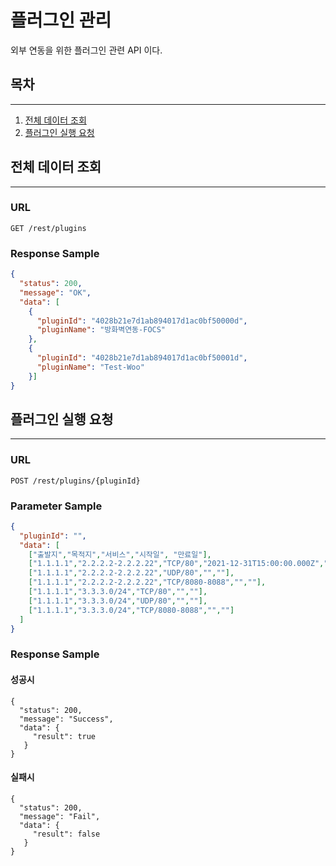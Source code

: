 # 플러그인 관리

외부 연동을 위한 플러그인 관련 API 이다.

## 목차

---

1. [전체 데이터 조회](#전체-데이터-조회)
2. [플러그인 실행 요청](#플러그인-실행-요청)

## 전체 데이터 조회

---

### URL

```
GET /rest/plugins
```

### Response Sample

```json
{
  "status": 200,
  "message": "OK",
  "data": [
    {
      "pluginId": "4028b21e7d1ab894017d1ac0bf50000d",
      "pluginName": "방화벽연동-FOCS"
    },
    {
      "pluginId": "4028b21e7d1ab894017d1ac0bf50001d",
      "pluginName": "Test-Woo"
    }]
}
```

## 플러그인 실행 요청

---

### URL

```
POST /rest/plugins/{pluginId}
```

### Parameter Sample

```json
{
  "pluginId": "",
  "data": [
    ["출발지","목적지","서비스","시작일", "만료일"],
    ["1.1.1.1","2.2.2.2-2.2.2.22","TCP/80","2021-12-31T15:00:00.000Z","2022-02-27T15:00:00.000Z"],
    ["1.1.1.1","2.2.2.2-2.2.2.22","UDP/80","",""],
    ["1.1.1.1","2.2.2.2-2.2.2.22","TCP/8080-8088","",""],
    ["1.1.1.1","3.3.3.0/24","TCP/80","",""],
    ["1.1.1.1","3.3.3.0/24","UDP/80","",""],
    ["1.1.1.1","3.3.3.0/24","TCP/8080-8088","",""]
  ]
}
```

### Response Sample

#### 성공시
```
{
  "status": 200,
  "message": "Success",
  "data": {
     "result": true
   }
}
```

#### 실패시
```
{
  "status": 200,
  "message": "Fail",
  "data": {
     "result": false
   }
}
```
